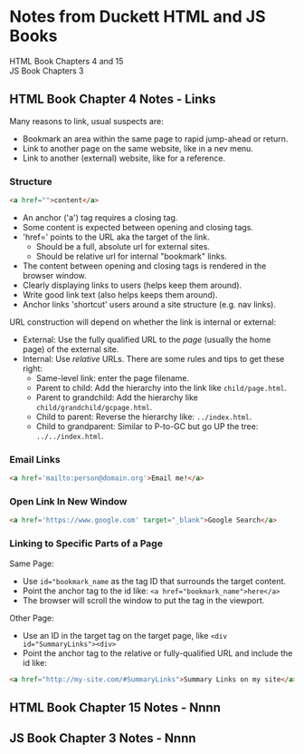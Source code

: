 # Notes from Duckett HTML and JS Books

HTML Book Chapters 4 and 15  
JS Book Chapters 3  

## HTML Book Chapter 4 Notes - Links

Many reasons to link, usual suspects are:

- Bookmark an area within the same page to rapid jump-ahead or return.  
- Link to another page on the same website, like in a nev menu.  
- Link to another (external) website, like for a reference.  

### Structure

```html
<a href="">content</a>
```

- An anchor ('a') tag requires a closing tag.  
- Some content is expected between opening and closing tags.  
- 'href=' points to the URL aka the target of the link.  
  - Should be a full, absolute url for external sites.  
  - Should be relative url for internal "bookmark" links.  
- The content between opening and closing tags is rendered in the browser window.  
- Clearly displaying links to users (helps keep them around).  
- Write good link text (also helps keeps them around).  
- Anchor links 'shortcut' users around a site structure (e.g. nav links).  

URL construction will depend on whether the link is internal or external:

- External: Use the fully qualified URL to the *page* (usually the home page) of the external site.  
- Internal: Use *relative* URLs. There are some rules and tips to get these right:
  - Same-level link: enter the page filename.  
  - Parent to child: Add the hierarchy into the link like `child/page.html`.  
  - Parent to grandchild: Add the hierarchy like `child/grandchild/gcpage.html`.  
  - Child to parent: Reverse the hierarchy like: `../index.html`.  
  - Child to grandparent: Similar to P-to-GC but go UP the tree: `../../index.html`.  

### Email Links

```html
<a href='mailto:person@domain.org'>Email me!</a>
```

### Open Link In New Window

```html
<a href='https://www.google.com' target="_blank">Google Search</a>
```

### Linking to Specific Parts of a Page

Same Page:

- Use `id="bookmark_name` as the tag ID that surrounds the target content.  
- Point the anchor tag to the id like: `<a href="bookmark_name">here</a>`  
- The browser will scroll the window to put the tag in the viewport.  

Other Page:

- Use an ID in the target tag on the target page, like `<div id="SummaryLinks"><div>`  
- Point the anchor tag to the relative or fully-qualified URL and include the id like:

```html
<a href="http://my-site.com/#SummaryLinks">Summary Links on my site</a>
```



## HTML Book Chapter 15 Notes - Nnnn

## JS Book Chapter 3 Notes - Nnnn
